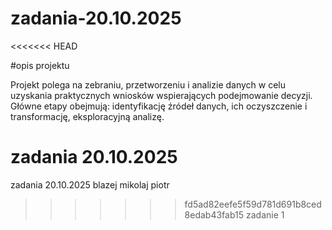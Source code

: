 # zadania-20.10.2025
<<<<<<< HEAD

#opis projektu

Projekt polega na zebraniu, przetworzeniu i analizie danych w celu uzyskania praktycznych
wniosków wspierających podejmowanie decyzji. Główne etapy obejmują: identyfikację źródeł
danych, ich oczyszczenie i transformację, eksploracyjną analizę.

zadania 20.10.2025
=======
zadania 20.10.2025
blazej
mikolaj
piotr
>>>>>>> fd5ad82eefe5f59d781d691b8ced8edab43fab15
zadanie 1